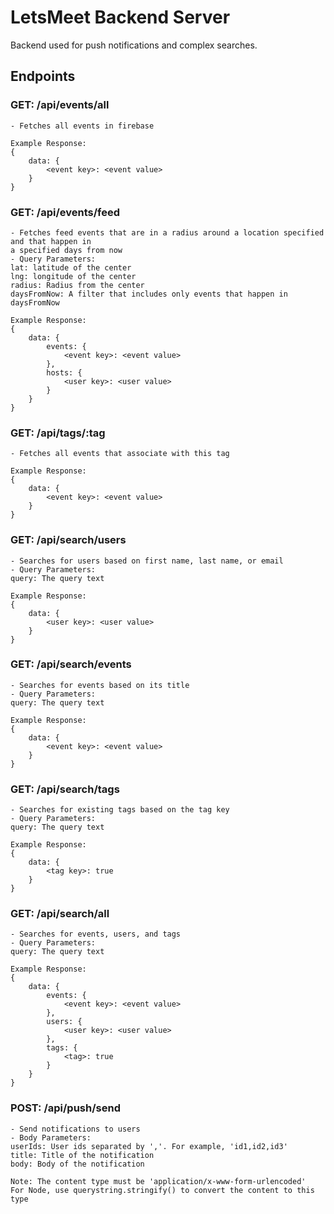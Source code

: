 # LetsMeet Backend Server

Backend used for push notifications and complex searches.

## Endpoints

### GET: /api/events/all

    - Fetches all events in firebase
    
    Example Response:
    {
        data: {
            <event key>: <event value>
        }
    }
    
### GET: /api/events/feed

    - Fetches feed events that are in a radius around a location specified and that happen in
    a specified days from now
    - Query Parameters:
    lat: latitude of the center
    lng: longitude of the center
    radius: Radius from the center
    daysFromNow: A filter that includes only events that happen in daysFromNow
    
    Example Response:
    {
        data: {
            events: {
                <event key>: <event value>
            },
            hosts: {
                <user key>: <user value>
            }
        }
    }
    
    
### GET: /api/tags/:tag
    
    - Fetches all events that associate with this tag
    
    Example Response:
    {
        data: {
            <event key>: <event value>
        }
    }


### GET: /api/search/users

    - Searches for users based on first name, last name, or email
    - Query Parameters:
    query: The query text
    
    Example Response:
    {
        data: {
            <user key>: <user value>
        }
    }
    

### GET: /api/search/events

    - Searches for events based on its title
    - Query Parameters:
    query: The query text
    
    Example Response:
    {
        data: {
            <event key>: <event value>
        }
    }
    

### GET: /api/search/tags

    - Searches for existing tags based on the tag key
    - Query Parameters:
    query: The query text

    Example Response:
    {
        data: {
            <tag key>: true
        }
    }


### GET: /api/search/all

    - Searches for events, users, and tags
    - Query Parameters:
    query: The query text
    
    Example Response:
    {
        data: {
            events: {
                <event key>: <event value>
            },
            users: {
                <user key>: <user value>
            },
            tags: {
                <tag>: true
            }
        }
    }
    

### POST: /api/push/send

    - Send notifications to users
    - Body Parameters:
    userIds: User ids separated by ','. For example, 'id1,id2,id3'
    title: Title of the notification
    body: Body of the notification
    
    Note: The content type must be 'application/x-www-form-urlencoded'
    For Node, use querystring.stringify() to convert the content to this type

